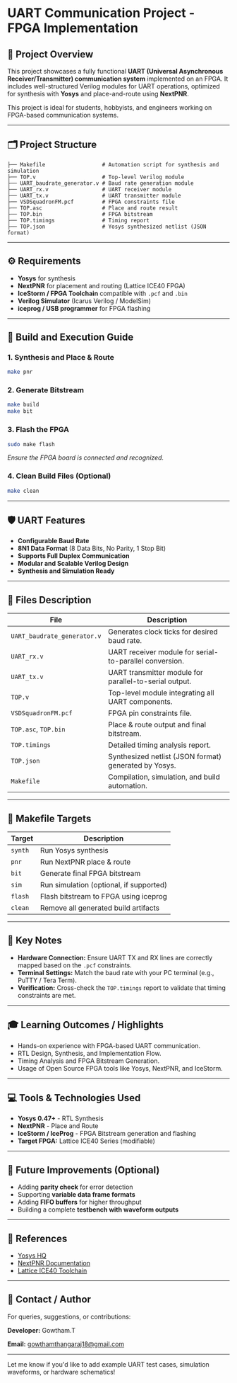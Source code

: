 # UART Communication Project - FPGA Implementation

## 📂 Project Overview
This project showcases a fully functional **UART (Universal Asynchronous Receiver/Transmitter) communication system** implemented on an FPGA. It includes well-structured Verilog modules for UART operations, optimized for synthesis with **Yosys** and place-and-route using **NextPNR**.

This project is ideal for students, hobbyists, and engineers working on FPGA-based communication systems.

---

## 🗂 Project Structure
```
├── Makefile                  # Automation script for synthesis and simulation
├── TOP.v                     # Top-level Verilog module
├── UART_baudrate_generator.v # Baud rate generation module
├── UART_rx.v                 # UART receiver module
├── UART_tx.v                 # UART transmitter module
├── VSDSquadronFM.pcf         # FPGA constraints file
├── TOP.asc                   # Place and route result
├── TOP.bin                   # FPGA bitstream
├── TOP.timings               # Timing report
├── TOP.json                  # Yosys synthesized netlist (JSON format)
```

---

## ⚙️ Requirements
- **Yosys** for synthesis
- **NextPNR** for placement and routing (Lattice ICE40 FPGA)
- **IceStorm / FPGA Toolchain** compatible with `.pcf` and `.bin`
- **Verilog Simulator** (Icarus Verilog / ModelSim)
- **iceprog / USB programmer** for FPGA flashing

---

## 🚀 Build and Execution Guide

### 1. Synthesis and Place & Route
```bash
make pnr
```

### 2. Generate Bitstream
```bash
make build
make bit
```

### 3. Flash the FPGA
```bash
sudo make flash
```

_Ensure the FPGA board is connected and recognized._

### 4. Clean Build Files (Optional)
```bash
make clean
```

---

## 🛡️ UART Features
- **Configurable Baud Rate**
- **8N1 Data Format** (8 Data Bits, No Parity, 1 Stop Bit)
- **Supports Full Duplex Communication**
- **Modular and Scalable Verilog Design**
- **Synthesis and Simulation Ready**

---

## 🧠 Files Description
| File                        | Description                                             |
|---------------------------- |---------------------------------------------------------|
| `UART_baudrate_generator.v` | Generates clock ticks for desired baud rate.            |
| `UART_rx.v`                 | UART receiver module for serial-to-parallel conversion.  |
| `UART_tx.v`                 | UART transmitter module for parallel-to-serial output.   |
| `TOP.v`                     | Top-level module integrating all UART components.        |
| `VSDSquadronFM.pcf`         | FPGA pin constraints file.                               |
| `TOP.asc`, `TOP.bin`        | Place & route output and final bitstream.                |
| `TOP.timings`               | Detailed timing analysis report.                        |
| `TOP.json`                  | Synthesized netlist (JSON format) generated by Yosys.    |
| `Makefile`                  | Compilation, simulation, and build automation.           |

---

## 🔧 Makefile Targets
| Target    | Description                                |
|---------- |--------------------------------------------|
| `synth`   | Run Yosys synthesis                         |
| `pnr`     | Run NextPNR place & route                   |
| `bit`     | Generate final FPGA bitstream               |
| `sim`     | Run simulation (optional, if supported)     |
| `flash`   | Flash bitstream to FPGA using iceprog       |
| `clean`   | Remove all generated build artifacts        |

---

## 📌 Key Notes
- **Hardware Connection:** Ensure UART TX and RX lines are correctly mapped based on the `.pcf` constraints.
- **Terminal Settings:** Match the baud rate with your PC terminal (e.g., PuTTY / Tera Term).
- **Verification:** Cross-check the `TOP.timings` report to validate that timing constraints are met.

---

## 🎓 Learning Outcomes / Highlights
- Hands-on experience with FPGA-based UART communication.
- RTL Design, Synthesis, and Implementation Flow.
- Timing Analysis and FPGA Bitstream Generation.
- Usage of Open Source FPGA tools like Yosys, NextPNR, and IceStorm.

---

## 💻 Tools & Technologies Used
- **Yosys 0.47+** - RTL Synthesis
- **NextPNR** - Place and Route
- **IceStorm / IceProg** - FPGA Bitstream generation and flashing
- **Target FPGA:** Lattice ICE40 Series (modifiable)

---

## 🚀 Future Improvements (Optional)
- Adding **parity check** for error detection
- Supporting **variable data frame formats**
- Adding **FIFO buffers** for higher throughput
- Building a complete **testbench with waveform outputs**

---

## 📖 References
- [Yosys HQ](https://yosyshq.net/yosys/)
- [NextPNR Documentation](https://github.com/YosysHQ/nextpnr)
- [Lattice ICE40 Toolchain](https://clifford.at/icestorm/)

---

## 🌟 Contact / Author
For queries, suggestions, or contributions:

**Developer:** Gowtham.T

**Email:** gowthamthangaraj18@gmail.com

---

Let me know if you'd like to add example UART test cases, simulation waveforms, or hardware schematics!

